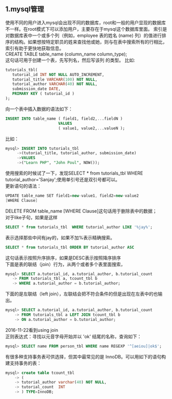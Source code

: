 1.mysql管理
--
使用不同的用户进入mysql会出现不同的数据库，root和一般的用户显现的数据库 不一样。在root模式下可以添加用户，主要存在于mysql这个数据库里面。
索引是对数据库表中一个或多个列（例如，employee 表的姓名 (name) 列）的值进行排序的结构。如果想按特定职员的姓来查找他或她，则与在表中搜索所有的行相比，
索引有助于更快地获取信息。<br>
CREATE TABLE table_name (column_name column_type);<br>
这句话可用于创建一个表，先写列名，然后写该列 的类型。 比如:<br>
```sql
tutorials_tbl(
   tutorial_id INT NOT NULL AUTO_INCREMENT,
   tutorial_title VARCHAR(100) NOT NULL,
   tutorial_author VARCHAR(40) NOT NULL,
   submission_date DATE,
   PRIMARY KEY ( tutorial_id )
);
```
向一个表中插入数据的语法如下：<br>
```sql
INSERT INTO table_name ( field1, field2,...fieldN )
                       VALUES
                       ( value1, value2,...valueN );
```
比如：<br>
```sql
mysql> INSERT INTO tutorials_tbl 
     ->(tutorial_title, tutorial_author, submission_date)
     ->VALUES
     ->("Learn PHP", "John Poul", NOW());
```
使用搜索的时候试了一下，发现SELECT * from tutorials_tbl WHERE tutorial_author='Sanjay';使用单引号还是双引号都可以。<br>
更新语句的语法：
```java
UPDATE table_name SET field1=new-value1, field2=new-value2
[WHERE Clause]
```
DELETE FROM table_name [WHERE Clause]这句话用于删除表中的数据；<br>
对于like子句，如果是这样
```sql
SELECT * from tutorials_tbl  WHERE tutorial_author LIKE '%jay%';
 ```
 表示选择那些中间有jay的，如果不加%表示精确搜索。<br>
 ```sql
 SELECT * from tutorials_tbl ORDER BY tutorial_author ASC
 ```
 这句话表示按照升序排序，如果是DESC表示按照降序排序<br>
 下面是表的联结（join）行为，从两个或者多个表里面搜索，
 ```sql
 mysql> SELECT a.tutorial_id, a.tutorial_author, b.tutorial_count
    -> FROM tutorials_tbl a, tcount_tbl b
    -> WHERE a.tutorial_author = b.tutorial_author;
```
下面的是左联结（left join），左联结会把不符合条件的但是出现在左表中的也输出。
```sql
mysql> SELECT a.tutorial_id, a.tutorial_author, b.tutorial_count
    -> FROM tutorials_tbl a LEFT JOIN tcount_tbl b
    -> ON a.tutorial_author = b.tutorial_author;
```
2016-11-22看到using join<br>
正则表达式：寻找以元音字母开始并以 'ok' 结尾的名称，查询如下：
```sql
mysql> SELECT name FROM person_tbl WHERE name REGEXP '^[aeiou]|ok$';
```
有很多种支持事务表可供选择，但其中最常见的是 InnoDB。可以用如下的语句构建支持事务的表：<br>
```sql
mysql> create table tcount_tbl
    -> (
    -> tutorial_author varchar(40) NOT NULL,
    -> tutorial_count  INT
    -> ) TYPE=InnoDB;
```
